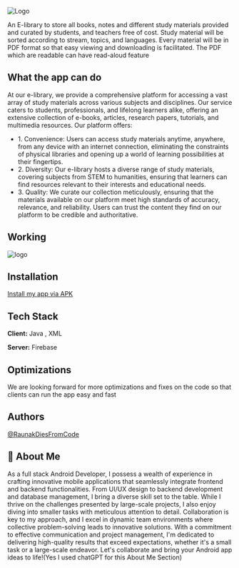 
![Logo](https://firebasestorage.googleapis.com/v0/b/athena-login-6ad52.appspot.com/o/Images%2Flogo.png?alt=media&token=92615d38-6478-4cc2-8478-103b551b718a)



An E-library to store all books, notes and different study materials provided and curated by students, and teachers free of cost. Study material will be sorted according to stream, topics, and languages. Every material will be in PDF format so that easy viewing and downloading is facilitated. The PDF which are readable can have read-aloud feature




## What the app can do

At our e-library, we provide a comprehensive platform for accessing a vast array of study materials across various subjects and disciplines. Our service caters to students, professionals, and lifelong learners alike, offering an extensive collection of e-books, articles, research papers, tutorials, and multimedia resources. Our platform offers:


- 1.⁠ ⁠Convenience: Users can access study materials anytime, anywhere, from any device with an internet connection, eliminating the constraints of physical libraries and opening up a world of learning possibilities at their fingertips.
- 2.⁠ ⁠Diversity: Our e-library hosts a diverse range of study materials, covering subjects from STEM to humanities, ensuring that learners can find resources relevant to their interests and educational needs.
- 3.⁠ ⁠Quality: We curate our collection meticulously, ensuring that the materials available on our platform meet high standards of accuracy, relevance, and reliability. Users can trust the content they find on our platform to be credible and authoritative.


## Working


![logo](https://firebasestorage.googleapis.com/v0/b/athena-login-6ad52.appspot.com/o/Images%2Fworking.png?alt=media&token=d193845d-302a-4f46-a4a6-b942282871e1)
## Installation

[Install my app via APK](https://drive.google.com/file/d/1AgJKFw1PSdOYOjOR8PYfuLchsvWtvX1C/view?usp=sharing)

    
## Tech Stack

**Client:** Java , XML

**Server:** Firebase


## Optimizations

We are looking forward for more optimizations and fixes on the code so that clients can run the app easy and fast




## Authors

[@RaunakDiesFromCode](https://github.com/RaunakDiesFromCode)


## 🚀 About Me
As a full stack Android Developer, I possess a wealth of experience in crafting innovative mobile applications that seamlessly integrate frontend and backend functionalities. From UI/UX design to backend development and database management, I bring a diverse skill set to the table. While I thrive on the challenges presented by large-scale projects, I also enjoy diving into smaller tasks with meticulous attention to detail. Collaboration is key to my approach, and I excel in dynamic team environments where collective problem-solving leads to innovative solutions. With a commitment to effective communication and project management, I'm dedicated to delivering high-quality results that exceed expectations, whether it's a small task or a large-scale endeavor. Let's collaborate and bring your Android app ideas to life!(Yes I used chatGPT for this About Me Section)

